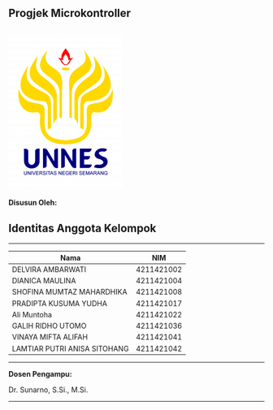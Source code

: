 ## Progjek Microkontroller
![CardioNet Logo](https://github.com/4211421036/g4lihru/blob/main/Pemprogaman/Pemprogaman%20Sistem%20Instrumentasi/Logo-Transparan-Warna-1-225x300.png)
---

**Disusun Oleh:**

## Identitas Anggota Kelompok
---
| Nama | NIM |
|------|------|
| DELVIRA AMBARWATI | 4211421002 |
| DIANICA MAULINA | 4211421004 |
| SHOFINA MUMTAZ MAHARDHIKA | 4211421008 |
| PRADIPTA KUSUMA YUDHA	| 4211421017|
| Ali Muntoha | 4211421022 |
| GALIH RIDHO UTOMO | 4211421036 |
| VINAYA MIFTA ALIFAH | 4211421041 |
| LAMTIAR PUTRI ANISA SITOHANG | 4211421042 |

---

**Dosen Pengampu:**

Dr. Sunarno, S.Si., M.Si.

---
